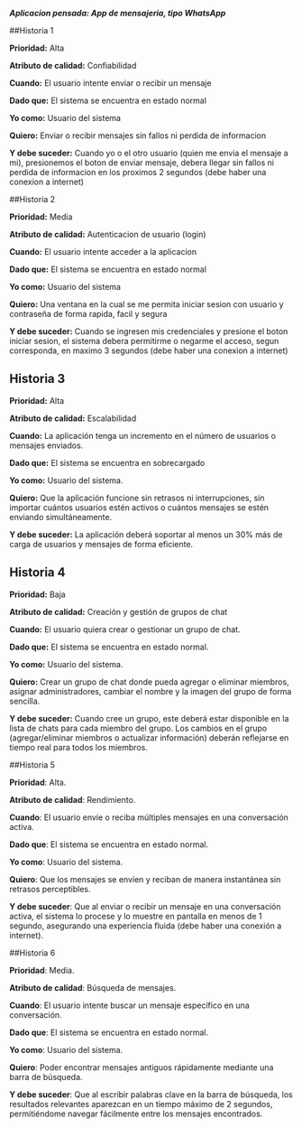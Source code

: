 ***Aplicacion pensada: App de mensajeria, tipo WhatsApp***

##Historia 1

**Prioridad:** Alta

**Atributo de calidad:** Confiabilidad 

**Cuando:** El usuario intente enviar o recibir un mensaje

**Dado que:** El sistema se encuentra en estado normal

**Yo como:** Usuario del sistema

**Quiero:** Enviar o recibir mensajes sin fallos ni perdida de informacion

**Y debe suceder:** Cuando yo o el otro usuario (quien me envia el mensaje a mi), presionemos el boton de enviar mensaje, debera llegar sin fallos ni perdida de informacion en los proximos 2 segundos (debe haber una conexion a internet)


##Historia 2

**Prioridad:** Media

**Atributo de calidad:** Autenticacion de usuario (login)

**Cuando:** El usuario intente acceder a la aplicacion

**Dado que:** El sistema se encuentra en estado normal

**Yo como:** Usuario del sistema

**Quiero:** Una ventana en la cual se me permita iniciar sesion con usuario y contraseña de forma rapida, facil y segura

**Y debe suceder:** Cuando se ingresen mis credenciales y presione el boton iniciar sesion, el sistema debera permitirme o negarme el acceso, segun corresponda, en maximo 3 segundos (debe haber una conexion a internet)


## Historia 3


**Prioridad:** Alta

**Atributo de calidad:** Escalabilidad

**Cuando:** La aplicación tenga un incremento en el número de usuarios o mensajes enviados.

**Dado que:** El sistema se encuentra en sobrecargado

**Yo como:** Usuario del sistema.

**Quiero:** Que la aplicación funcione sin retrasos ni interrupciones, sin importar cuántos usuarios estén activos o cuántos mensajes se estén enviando simultáneamente.

**Y debe suceder:** La aplicación deberá soportar al menos un 30% más de carga de usuarios y mensajes de forma eficiente.

## Historia 4


**Prioridad:** Baja

**Atributo de calidad:** Creación y gestión de grupos de chat

**Cuando:** El usuario quiera crear o gestionar un grupo de chat.

**Dado que:** El sistema se encuentra en estado normal.

**Yo como:** Usuario del sistema.

**Quiero:** Crear un grupo de chat donde pueda agregar o eliminar miembros, asignar administradores, cambiar el nombre y la imagen del grupo de forma sencilla.

**Y debe suceder:** Cuando cree un grupo, este deberá estar disponible en la lista de chats para cada miembro del grupo. Los cambios en el grupo (agregar/eliminar miembros o actualizar información) deberán reflejarse en tiempo real para todos los miembros.

##Historia 5

**Prioridad**: Alta.

**Atributo de calidad**: Rendimiento.

**Cuando**: El usuario envíe o reciba múltiples mensajes en una conversación activa.

**Dado que**: El sistema se encuentra en estado normal.

**Yo como**: Usuario del sistema.

**Quiero**: Que los mensajes se envíen y reciban de manera instantánea sin retrasos perceptibles.

**Y debe suceder**: Que al enviar o recibir un mensaje en una conversación activa, el sistema lo procese y lo muestre en pantalla en menos de 1 segundo, asegurando una experiencia fluida (debe haber una conexión a internet).

##Historia 6

**Prioridad**: Media.

**Atributo de calidad**: Búsqueda de mensajes.

**Cuando**: El usuario intente buscar un mensaje específico en una conversación.

**Dado que**: El sistema se encuentra en estado normal.

**Yo como**: Usuario del sistema.

**Quiero**: Poder encontrar mensajes antiguos rápidamente mediante una barra de búsqueda.

**Y debe suceder**: Que al escribir palabras clave en la barra de búsqueda, los resultados relevantes aparezcan en un tiempo máximo de 2 segundos, permitiéndome navegar fácilmente entre los mensajes encontrados.

